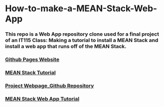 # How-to-make-a-MEAN-Stack-Web-App
### This repo is a Web App repository clone used for a final project of an IT115 Class: Making a tutorial to install a MEAN Stack and install a web app that runs off of the MEAN Stack.

### [Github Pages Website](https://dmpietz-vex.github.io/How-to-make-a-MEAN-Stack/)
### [MEAN Stack Tutorial](https://docs.google.com/document/d/1C9T3ryKmozrOhPvLm5Pn14BHglH57Q4Z17ScjI-BjAI/edit?usp=sharing)
### [Project Webpage_Github Repository](https://github.com/Dmpietz-Vex/How-to-make-a-MEAN-Stack)
### [MEAN Stack Web App Tutorial](https://docs.google.com/document/d/13Vs6XI51_J0JLU9DYRem5z09uHVX4MEefRd4sELT8ZY/edit?usp=sharing)
